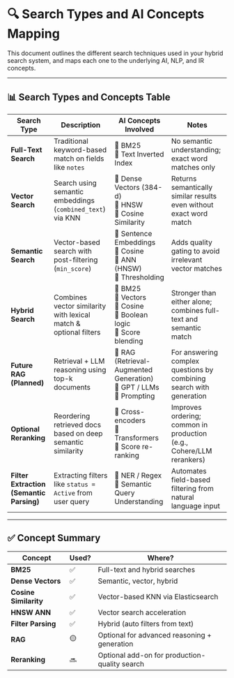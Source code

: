 
# 🔍 Search Types and AI Concepts Mapping

This document outlines the different search techniques used in your hybrid search system, and maps each one to the underlying AI, NLP, and IR concepts.

---

## 📊 Search Types and Concepts Table

| Search Type       | Description                                                                 | AI Concepts Involved                            | Notes                                                                 |
|-------------------|-----------------------------------------------------------------------------|--------------------------------------------------|-----------------------------------------------------------------------|
| **Full-Text Search** | Traditional keyword-based match on fields like `notes`                     | 🔹 BM25<br>🔹 Text Inverted Index                 | No semantic understanding; exact word matches only                   |
| **Vector Search**   | Search using semantic embeddings (`combined_text`) via KNN                 | 🔹 Dense Vectors (384-d)<br>🔹 HNSW<br>🔹 Cosine Similarity | Returns semantically similar results even without exact word match   |
| **Semantic Search** | Vector-based search with post-filtering (`min_score`)                      | 🔹 Sentence Embeddings<br>🔹 Cosine<br>🔹 ANN (HNSW)<br>🔹 Thresholding | Adds quality gating to avoid irrelevant vector matches               |
| **Hybrid Search**   | Combines vector similarity with lexical match & optional filters           | 🔹 BM25<br>🔹 Vectors<br>🔹 Cosine<br>🔹 Boolean logic<br>🔹 Score blending | Stronger than either alone; combines full-text and semantic match    |
| **Future RAG (Planned)** | Retrieval + LLM reasoning using top-k documents                        | 🔹 RAG (Retrieval-Augmented Generation)<br>🔹 GPT / LLMs<br>🔹 Prompting | For answering complex questions by combining search with generation  |
| **Optional Reranking** | Reordering retrieved docs based on deep semantic similarity              | 🔹 Cross-encoders<br>🔹 Transformers<br>🔹 Score re-ranking | Improves ordering; common in production (e.g., Cohere/LLM rerankers) |
| **Filter Extraction (Semantic Parsing)** | Extracting filters like `status = Active` from user query          | 🔹 NER / Regex<br>🔹 Semantic Query Understanding | Automates field-based filtering from natural language input          |

---

## ✅ Concept Summary

| Concept             | Used? | Where?                                        |
|---------------------|-------|-----------------------------------------------|
| **BM25**            | ✅    | Full-text and hybrid searches                 |
| **Dense Vectors**   | ✅    | Semantic, vector, hybrid                      |
| **Cosine Similarity**| ✅   | Vector-based KNN via Elasticsearch            |
| **HNSW ANN**        | ✅    | Vector search acceleration                    |
| **Filter Parsing**  | ✅    | Hybrid (auto filters from text)               |
| **RAG**             | 🟡    | Optional for advanced reasoning + generation  |
| **Reranking**       | 🔜    | Optional add-on for production-quality search |
